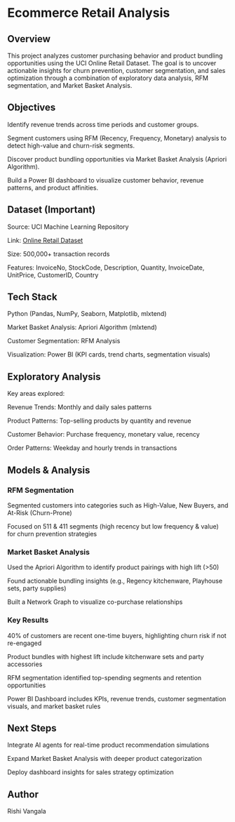 # Ecommerce Retail Analysis
## Overview
This project analyzes customer purchasing behavior and product bundling opportunities using the UCI Online Retail Dataset. The goal is to uncover actionable insights for churn prevention, customer segmentation, and sales optimization through a combination of exploratory data analysis, RFM segmentation, and Market Basket Analysis.

## Objectives
Identify revenue trends across time periods and customer groups.

Segment customers using RFM (Recency, Frequency, Monetary) analysis to detect high-value and churn-risk segments.

Discover product bundling opportunities via Market Basket Analysis (Apriori Algorithm).

Build a Power BI dashboard to visualize customer behavior, revenue patterns, and product affinities.

## Dataset (Important)
Source: UCI Machine Learning Repository

Link: [Online Retail Dataset](https://archive.ics.uci.edu/dataset/352/online+retail)

Size: 500,000+ transaction records

Features: InvoiceNo, StockCode, Description, Quantity, InvoiceDate, UnitPrice, CustomerID, Country

## Tech Stack
Python (Pandas, NumPy, Seaborn, Matplotlib, mlxtend)

Market Basket Analysis: Apriori Algorithm (mlxtend)

Customer Segmentation: RFM Analysis

Visualization: Power BI (KPI cards, trend charts, segmentation visuals)

## Exploratory Analysis
Key areas explored:

Revenue Trends: Monthly and daily sales patterns

Product Patterns: Top-selling products by quantity and revenue

Customer Behavior: Purchase frequency, monetary value, recency

Order Patterns: Weekday and hourly trends in transactions

## Models & Analysis
### RFM Segmentation
Segmented customers into categories such as High-Value, New Buyers, and At-Risk (Churn-Prone)

Focused on 511 & 411 segments (high recency but low frequency & value) for churn prevention strategies

### Market Basket Analysis
Used the Apriori Algorithm to identify product pairings with high lift (>50)

Found actionable bundling insights (e.g., Regency kitchenware, Playhouse sets, party supplies)

Built a Network Graph to visualize co-purchase relationships

### Key Results
40% of customers are recent one-time buyers, highlighting churn risk if not re-engaged

Product bundles with highest lift include kitchenware sets and party accessories

RFM segmentation identified top-spending segments and retention opportunities

Power BI Dashboard includes KPIs, revenue trends, customer segmentation visuals, and market basket rules

## Next Steps
Integrate AI agents for real-time product recommendation simulations

Expand Market Basket Analysis with deeper product categorization

Deploy dashboard insights for sales strategy optimization

## Author
Rishi Vangala

